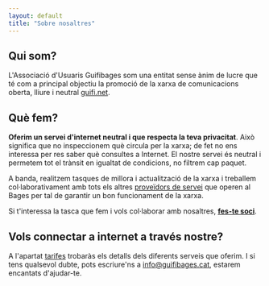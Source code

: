 ```yaml
---
layout: default
title: "Sobre nosaltres"
---
```


## Qui som?

L'Associació d'Usuaris Guifibages som una entitat sense ànim de lucre que té com a principal objectiu la promoció de la xarxa de comunicacions oberta, lliure i neutral [guifi.net](http://guifi.net).

## Què fem?

**Oferim un servei d'internet neutral i que respecta la teva privacitat**. Això significa que no inspeccionem què circula per la xarxa; de fet no ens interessa per res saber què consultes a Internet. El nostre servei és neutral i permetem tot el trànsit en igualtat de condicions, no filtrem cap paquet.

A banda, realitzem tasques de millora i actualització de la xarxa i treballem col·laborativament amb tots els altres [proveïdors de servei](https://guifi.net/ca/node/2426/suppliers) que operen al Bages per tal de garantir un bon funcionament de la xarxa.

Si t'interessa la tasca que fem i vols col·laborar amb nosaltres, **[fes-te soci](/soci/)**.

## Vols connectar a internet a través nostre?

A l'apartat [tarifes](/connexio/) trobaràs els detalls dels diferents serveis que oferim. I si tens qualsevol dubte, pots escriure'ns a [info@guifibages.cat](mailto:info@guifibages.cat), estarem encantats d'ajudar-te.
